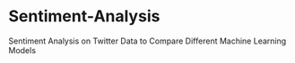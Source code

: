 # Sentiment-Analysis
Sentiment Analysis on Twitter Data to Compare Different Machine Learning Models
